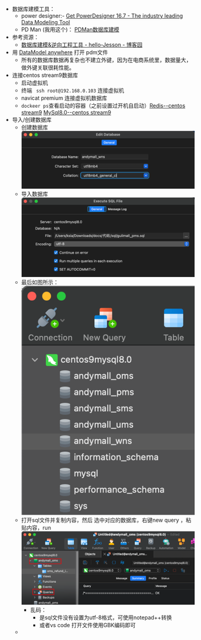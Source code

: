 - 数据库建模工具：
	- power designer:- [Get PowerDesigner 16.7 - The industry leading Data Modeling Tool](https://www.powerdesigner.biz/)
	- PD Man (我用这个)： [PDMan数据库建模](http://www.pdman.cn/#/downLoad)
- 参考资源：
	- [数据库建模&逆向工程工具 - hello-Jesson - 博客园](https://www.cnblogs.com/hellojesson/p/10760633.html)
- 用  [DataModel anywhere](http://www.dmanywhere.cn/) 打开 pdm文件
	- 所有的数据库数据再复杂也不建立外键，因为在电商系统里，数据量大， 做外键关联很耗性能。
- 连接centos stream9数据库
	- 启动虚拟机
	- 终端 ` ssh root@192.168.0.103` 连接虚拟机
	- navicat premium 连接虚拟机数据库 
	- `dockeer ps`查看启动的容器（之前设置过开机自启动）[Redis--centos stream9](课程&笔记/技术栈/尚硅谷/谷粒商城/步骤与问题/recources/Redis--centos%20stream9.md#^035277) [MySql8.0--centos stream9](课程&笔记/技术栈/尚硅谷/谷粒商城/步骤与问题/recources/MySql8.0--centos%20stream9.md#^2f1f1a)
- 导入/创建数据库
	- 创建数据库 ![](Pasted%20image%2020230816164702.png)
	- 导入数据库 ![](Pasted%20image%2020230816162606.png)
	- 最后如图所示：![](Pasted%20image%2020230816164739.png)
	- 打开sql文件并复制内容，然后 选中对应的数据库，右键new query ，粘贴内容，run ![](Pasted%20image%2020230816170128.png)
		- 乱码：
			- 是sql文件没有设置为utf-8格式，可使用notepad++转换
			- 或者vs code 打开文件使用GBK编码即可
	- 
